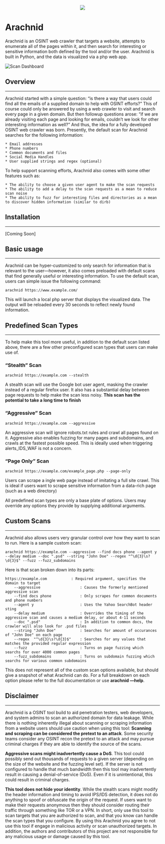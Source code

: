 <div style="text-align:center; width: 100%;">
 <img src="https://github.com/jake-bickle/Arachnid/blob/master/arachnid-logo.png" />
</div>

# Arachnid 

Arachnid is an OSINT web crawler that targets a website, attempts to enumerate all of the pages within it, and then search for interesting or sensitive information both defined by the tool and/or the user. Arachnid is built in Python, and the data is visualized via a php web app. 

![Scan Dashboard](https://github.com/jake-bickle/Arachnid/blob/master/scan_dashboard_feature.png)

## Overview
- - - -
Arachnid started with a simple question: “is there a way that users could find all the emails of a supplied domain to help with OSINT efforts?” This of course could only be answered by using a web crawler to visit and search every page in a given domain. But then followup questions arose: “if we are already visiting each page and looking for emails, couldn’t we look for other interesting information as well?” And thus, the idea for a fully developed OSINT web crawler was born.  Presently, the default scan for Arachnid searches for the following information:

	* Email addresses
	* Phone numbers
	* Common documents and files
	* Social Media Handles
	* User supplied strings and regex (optional)

To help support scanning efforts, Arachnid also comes with some other features such as:

	* The ability to choose a given user agent to make the scan requests
	* The ability to add a delay to the scan requests as a mean to reduce scan noise
	* The ability to fuzz for interesting files and directories as a mean to discover hidden information (similar to dirb)

## Installation
- - - -
[Coming Soon]

## Basic usage
- - - -
Arachnid can be hyper-customized to only search for information that is relevant to the user—however, it also comes preloaded with default scans that find generally useful or interesting information.  To use the default scan, users can simple issue the following command:

```
arachnid https://www.example.com/
```

This will launch a local php server that displays the visualized data. The output will be reloaded every 30 seconds to reflect newly found information. 

## Predefined Scan Types
- - - -
To help make this tool more useful, in addition to the default scan listed above, there are a few other preconfigured scan types that users can make use of.

### “Stealth” Scan
```
arachnid https://example.com --stealth
```
A stealth scan will use the Google bot user agent, masking the crawler  instead of a regular firefox user. It also has a substantial delay between page requests to help make the scan less noisy. **This scan has the potential to take a long time to finish**

### “Aggressive” Scan
```
arachnid https://example.com --aggressive
```

An aggressive scan will ignore robots.txt rules and crawl all pages found on it. Aggressive also enables fuzzing for many pages and subdomains, and crawls at the fastest possible speed. This is ideally used when triggering alerts_IDS_WAF is not a concern. 

### “Page Only” Scan
```
arachnid https://example.com/example_page.php --page-only
```

Users can scrape a ingle web page instead of imitating a full site crawl. This is ideal if users want to scrape sensitive information from a data-rich page (such as a web directory)

All predefined scan types are only a base plate of options. Users may override any options they provide by supplying additional arguments. 

## Custom Scans
- - - -
Arachnid also allows users very granular control over how they want to scan to run. Here is a sample custom scan:
```
arachnid https://example.com --aggressive --find docs phone --agent y --delay medium --doc ".psd" --string "John Doe" --regex "^\d{3}\s?\d{3}$" --fuzz --fuzz_subdomains

```

Here is that scan broken down into its parts:
```
https://example.com           : Required argument, specifies the domain to target
    --aggressive                  : Causes the formerly mentioned aggressive scan
    --find docs phone             : Only scrapes for common documents and phone numbers
    --agent y                     : Uses the Yahoo SearchBot header sting
    --delay medium                : Overrides the timing of the aggressive scan and causes a medium delay, or about 4-11 seconds
    --doc ".psd"                  : In addition to common docs, the crawler will also look for .psd files
    --string "John Doe"           : Searches for amount of occurances of "John Doe" on each page
    --regex  "^\d{3}\s?\d{3}$"    : Searches for any values that matches the provided regular expression
    --fuzz                        : Turns on page fuzzing which searchs for over 4000 common pages
    --fuzz_subdomains             : Turns on subdomain fuzzing which searchs for various common subdomains
```

This does not represent all of the custom scan options available, but should give a snapshot of what Arachnid can do. For a full breakdown on each option please refer to the full documentation or use **arachnid —help**.

## Disclaimer
- - - -
Arachnid is a OSINT tool build to aid penetration testers, web developers, and system admins to scan an authorized domain for data leakage. While there is nothing inherently illegal about scanning or scraping information from a website users should use caution when using this tool:
**Scanning and scraping can be considered the pretext to an attack**. Some security teams consider any OSINT recon the pretext to an attack and may pursue criminal charges if they are able to identify the source of the scans.

**Aggressive scans might inadvertently cause a DoS**. This tool could possibly send out thousands of requests to a given server (depending on the size of the website and the fuzzing level set). If the server is not configured to handle that much bandwidth then this tool may inadvertently result in causing a denial-of-service (DoS). Even if it is unintentional, this could result in criminal charges.

**This tool does not hide your identity**. While the stealth scans might modify the header information and timing to avoid IPS/IDS detection, it does not do anything to spoof or obfuscate the origin of the request. If users want to make their requests anonymous then they should consider routing their traffic through something like TOR or a VPN.
In short, only use this tool to scan targets that you are authorized to scan, and that you know can handle the scan types that you configure. By using this Arachnid you agree to not use this tool if engage in malicious activity or scan unauthorized targets. In addition, the authors and contributors of this project are not responsible for any malicious usage or damage caused by this tool.
